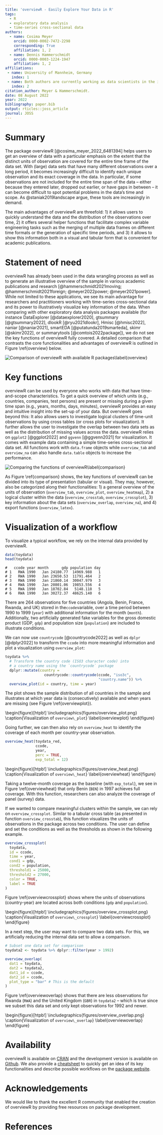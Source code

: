 ```yaml
---
title: 'overviewR - Easily Explore Your Data in R'
tags:
  - R
  - exploratory data analysis
  - time-series cross-sectional data
authors:
  - name: Cosima Meyer
    orcid: 0000-0002-7472-2298
    corresponding: True
    affiliation: 1, 2
  - name: Dennis Hammerschmidt
    orcid: 0000-0003-1224-1947
    affiliation: 1, 2
affiliations:
 - name: University of Mannheim, Germany
   index: 1
 - name: Both authors are currently working as data scientists in the industry.
   index: 2
citation_author: Meyer & Hammerschmidt.
date: 08 August 2022
year: 2022
bibliography: paper.bib
output: rticles::joss_article
journal: JOSS
---
```

    
# Summary

The package overviewR [@cosima_meyer_2022_6481394] helps users to get an overview of data with a particular emphasis on the extent that the distinct units of observation are covered for the entire time frame of the data set. With (large) data sets that have many different observations over a long period, it becomes increasingly difficult to identify each unique observation and its exact coverage in the data. In particular, if some observations are not included for the entire time span of the data – either because they entered later, dropped out earlier, or have gaps in between – it can become difficult to spot potential problems in the data’s time and scope. As @staniak2019landscape argue, these tools are increasingly in demand.

The main advantages of overviewR are threefold: 1) it allows users to quickly understand the data and the distribution of the observations over time, 2) it offers several helper functions that facilitate complex variable engineering tasks such as the merging of multiple data frames on different time formats or the generation of specific time periods, and 3) it allows to show this information both in a visual and tabular form that is convenient for academic publications.


# Statement of need

overviewR has already been used in the data wrangling process as well as to generate an illustrative overview of the sample in various academic publications and research [@hammerschmidt2021moving; @hammerschmidt2021foreign; @meyer2022power; @meyer2021power]. While not limited to these applications, we see its main advantage for researchers and practitioners working with time-series cross-sectional data and its power to illustratively visualize key information of the data. When comparing with other exploratory data analysis packages available (for instance DataExplorer [@dataexplorer2020], gtsummary [@gtsummary2022], dlookR [@ryu2021dlookr], Hmisc [@hmisc2022], naniar [@naniar2021], smartEDA [@putatunda2019smarteda], skimr [@skimr2022], or summarytools [@comtois2022package]), we do not see the key functions of overviewR fully covered. A detailed comparison that contrasts the core functionalities and advantages of overviewR is outlined in  Figure \ref{overview} below.

![Comparison of overviewR with available R packages\label{overview}](figures/overview_packages.png)


# Key functions

overviewR can be used by everyone who works with data that have time-and-scope characteristics. To get a quick overview of which units (e.g., countries, companies, test persons) are present or missing during a given time span (e.g., years, months, days, minutes), overviewR provides an easy and intuitive insight into the set-up of your data. But overviewR goes beyond this: It also allows users to investigate logical clusters of time-unit observations by using cross tables (or cross plots for visualization). It further allows the user to investigate the overlap between two data sets as well as the distribution of missing values across the data. overviewR relies on `ggplot2` [@ggplot2022] and  `ggvenn` [@ggvenn2021]  for visualization. It comes with example data containing a simple time-series cross-sectional data set. All functions work with `data.frame` objects while `overview_tab` and `overview_na` can also handle `data.table` objects to increase the performance.

![Comparing the functions of overviewR\label{comparison}](figures/overviewr_overview.png)

As Figure \ref{comparison} shows, the key functions of overviewR can be divided into its type of presentation (tabular or visual). They may, however, also be categorized along their functionalities: 1) a general overview of the units of observation (`overview_tab`, `overview_plot`, `overview_heatmap`), 2) a logical cluster within the data (`overview_crosstab`, `overview_crossplot`), 3) key information about the data sets (`overview_overlap`, `overview_na`), and 4) export functions (`overview_latex`).

# Visualization of a workflow
To visualize a typical workflow, we rely on the internal data provided by overviewR.


```r
data(toydata)
head(toydata)
```

```
#   ccode year month      gdp population day
# 1   RWA 1990   Jan 24180.77  14969.988   1
# 2   RWA 1990   Jan 23650.53  11791.464   2
# 3   RWA 1990   Jan 21860.14  30047.979   3
# 4   RWA 1990   Jan 20801.06  19853.556   4
# 5   RWA 1990   Jan 18702.84   5148.118   5
# 6   RWA 1990   Jan 30272.37  48625.140   6
```

There are 264 observations for five countries (Angola, Benin, France, Rwanda, and UK) stored in the`ccode`variable, over a time period between 1990 to 1999 (`year`) with additional information for the month (`month`). Additionally, two artificially generated fake variables for the gross domestic product (GDP, `gdp`) and population size (`population`) are included to illustrate conditions.

We can now use `countrycode` [@countrycode2022] as well as `dplyr` [@dplyr2022] to transform the `ccode` into more meaningful information and plot a visualization using `overview_plot`:


```r
toydata %>%
  # Transform the country code (ISO3 character code) into 
  # a country name using the `countrycode` package
  dplyr::mutate(country =
                  countrycode::countrycode(ccode, "iso3c", 
                                           "country.name")) %>%
  overview_plot(id = country, time = year)
```

The plot shows the sample distribution of all countries in the sample and illustrates at which year data is (consecutively) available and when years are missing (see Figure \ref{overviewplot}).

\begin{figure}[htpb!]
  \includegraphics{figures/overview_plot.png}
  \caption{Visualization of `overview\_plot`}
  \label{overviewplot}
\end{figure}

Going further, we can then also rely on `overview_heat` to identify the coverage of each month per country-year observation. 


```r
overview_heat(toydata_red,
              ccode,
              year,
              perc = TRUE,
              exp_total = 12)
```

\begin{figure}[htpb!]
  \includegraphics{figures/overview_heat.png}
  \caption{Visualization of `overview\_heat`}
  \label{overviewheat}
\end{figure}

Taking a twelve-month coverage as the baseline (with `exp_total`), we see in Figure \ref{overviewheat} that only Benin (`BEN`) in 1997 achieves full coverage. With this function, researchers can also analyze the coverage of panel (survey) data.

If we wanted to compare meaningful clusters within the sample, we can rely on `overview_crossplot`. Similar to a tabular cross table (as presented in function `overview_crosstab`), this function visualizes the units of observations in the package across two conditions. The user can define and set the conditions as well as the thresholds as shown in the following example. 


```r
overview_crossplot(
  toydata, 
  id = ccode,
  time = year,
  cond1 = gdp,
  cond2 = population,
  threshold1 = 25000,
  threshold2 = 27000,
  color = TRUE,
  label = TRUE
)
```

Figure \ref{overviewcrossplot} shows where the units of observations (country-year) are located across both conditions (`gdp` and `population`). 

\begin{figure}[htpb!]
  \includegraphics{figures/overview_crossplot.png}
  \caption{Visualization of `overview\_crossplot`}
  \label{overviewcrossplot}
\end{figure}

In a next step, the user may want to compare two data sets. For this, we artificially reducing the internal data set to allow a comparison. 


```r
# Subset one data set for comparison
toydata2 <- toydata %>% dplyr::filter(year > 1992)

overview_overlap(
  dat1 = toydata,
  dat2 = toydata2,
  dat1_id = ccode,
  dat2_id = ccode,
  plot_type = "bar" # This is the default
)
```

Figure \ref{overviewoverlap} shows that there are less observations for Rwanda (`RWA`) and the United Kingdom (`GBR`) in `toydata2` – which is true since we subset this data set and only kept observations for 1992 and newer.

\begin{figure}[htpb!]
  \includegraphics{figures/overview_overlap.png}
  \caption{Visualization of `overview\_overlap`}
  \label{overviewoverlap}
\end{figure}

# Availability

overviewR is available on [CRAN](https://cran.rstudio.com/web/packages/overviewR/index.html) and the development version is available on [Github](https://github.com/cosimameyer/overviewR). We also provide a [cheatsheet](https://github.com/rstudio/cheatsheets/blob/main/overviewR.pdf) to quickly get an idea of its key functionalities and describe possible workflows on the [package website](https://cosimameyer.github.io/overviewR/).
 
# Acknowledgements
We would like to thank the excellent R community that enabled the creation of overviewR by providing free resources on package development.

# References

